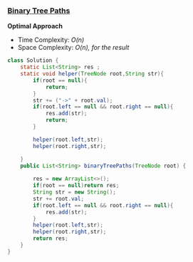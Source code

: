 ### [Binary Tree Paths](https://leetcode.com/problems/binary-tree-paths/)

**Optimal Approach**

- Time Complexity: *O(n)*
- Space Complexity: *O(n), for the result* 

```java
class Solution {
    static List<String> res ;
    static void helper(TreeNode root,String str){
        if(root == null){
            return;
        }
        str += ("->" + root.val);
        if(root.left == null && root.right == null){
            res.add(str);
            return;
        }

        helper(root.left,str);
        helper(root.right,str);

    }
    public List<String> binaryTreePaths(TreeNode root) {
        
        res = new ArrayList<>();
        if(root == null)return res;
        String str = new String();
        str += root.val;
        if(root.left == null && root.right == null){
            res.add(str);
        }
        helper(root.left,str);
        helper(root.right,str);
        return res;
    }
}
```
